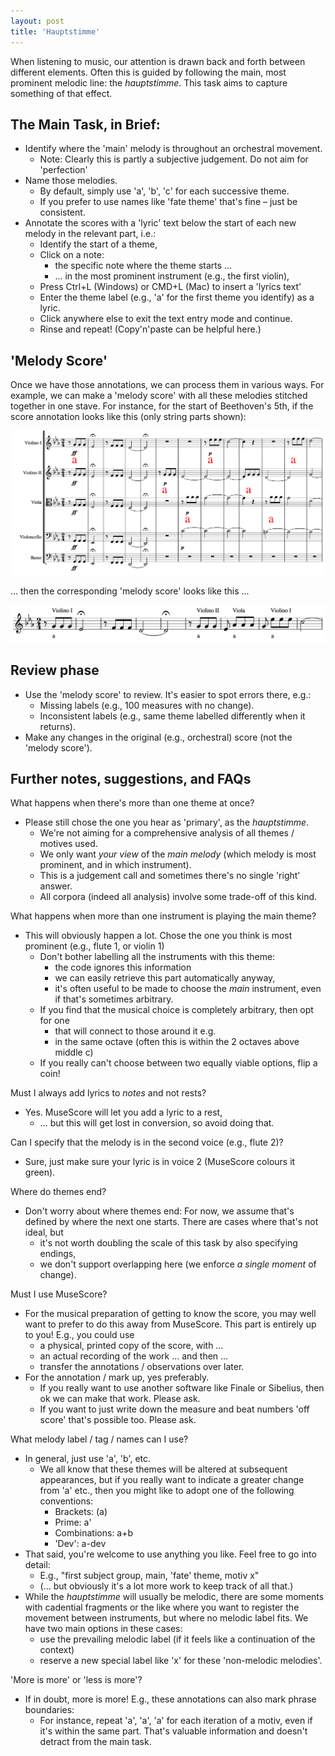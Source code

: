 ```yaml
---
layout: post
title: 'Hauptstimme'
---
```


When listening to music, our attention is drawn back and forth between different elements.
Often this is guided by following the main, most prominent melodic line: the _hauptstimme_.
This task aims to capture something of that effect.

## The Main Task, in Brief:

- Identify where the 'main' melody is throughout an orchestral movement.
  - Note: Clearly this is partly a subjective judgement. Do not aim for 'perfection'
- Name those melodies.
  - By default, simply use 'a', 'b', 'c' for each successive theme.
  - If you prefer to use names like 'fate theme' that's fine – just be consistent.
- Annotate the scores with a 'lyric' text below the start of each new melody in the relevant part, i.e.:
  - Identify the start of a theme,
  - Click on a note:
    - the specific note where the theme starts …
    - … in the most prominent instrument (e.g., the first violin),
  - Press Ctrl+L (Windows) or CMD+L (Mac) to insert a 'lyrics text'
  - Enter the theme label (e.g., 'a' for the first theme you identify) as a lyric.
  - Click anywhere else to exit the text entry mode and continue.
  - Rinse and repeat! (Copy'n'paste can be helpful here.)

## 'Melody Score'

Once we have those annotations, we can process them in various ways.
For example, we can make a 'melody score' with all these melodies stitched together in one stave.
For instance, for the start of Beethoven's 5th, 
if the score annotation looks like this (only string parts shown):

<div class="image-collection">
  <a href="https://imslp.org/wiki/Symphony_No.5,_Op.67_(Beethoven,_Ludwig_van)">
    <img src="/images/5-i.png" alt="5-i">
  </a>
</div>

... then the corresponding 'melody score' looks like this ...

<div class="image-collection">
  <a href="https://imslp.org/wiki/Symphony_No.5,_Op.67_(Beethoven,_Ludwig_van)">
    <img src="/images/5-i_Melody_Score.png" alt="5-i_Melody_Score">
  </a>
</div>

## Review phase

- Use the 'melody score' to review. It's easier to spot errors there, e.g.:
  - Missing labels (e.g., 100 measures with no change).
  - Inconsistent labels (e.g., same theme labelled differently when it returns).
- Make any changes in the original (e.g., orchestral) score (not the 'melody score').

## Further notes, suggestions, and FAQs

What happens when there's more than one theme at once?

- Please still chose the one you hear as 'primary', as the _hauptstimme_.
  - We're not aiming for a comprehensive analysis of all themes / motives used.
  - We only want _your view_ of the _main melody_ (which melody is most prominent, and in which instrument).
  - This is a judgement call and sometimes there's no single 'right' answer.
  - All corpora (indeed all analysis) involve some trade-off of this kind.

What happens when more than one instrument is playing the main theme?

- This will obviously happen a lot. Chose the one you think is most prominent (e.g., flute 1, or violin 1)
  - Don't bother labelling all the instruments with this theme:
    - the code ignores this information
    - we can easily retrieve this part automatically anyway,
    - it's often useful to be made to choose the _main_ instrument, even if that's sometimes arbitrary.
  - If you find that the musical choice is completely arbitrary, then opt for one
    - that will connect to those around it e.g.
    - in the same octave (often this is within the 2 octaves above middle c)
  - If you really can't choose between two equally viable options, flip a coin!

Must I always add lyrics to _notes_ and not rests?

- Yes. MuseScore will let you add a lyric to a rest,
  - … but this will get lost in conversion, so avoid doing that.

Can I specify that the melody is in the second voice (e.g., flute 2)?

- Sure, just make sure your lyric is in voice 2 (MuseScore colours it green).

Where do themes end?

- Don't worry about where themes end: For now, we assume that's defined by where the next one starts. There are cases where that's not ideal, but
  - it's not worth doubling the scale of this task by also specifying endings,
  - we don't support overlapping here (we enforce _a single moment_ of change).

Must I use MuseScore?

- For the musical preparation of getting to know the score, you may well want to prefer to do this away from MuseScore. This part is entirely up to you! E.g., you could use
  - a physical, printed copy of the score, with …
  - an actual recording of the work … and then …
  - transfer the annotations / observations over later.
- For the annotation / mark up, yes preferably.
  - If you really want to use another software like Finale or Sibelius, then ok we can make that work. Please ask.
  - If you want to just write down the measure and beat numbers 'off score' that's possible too. Please ask.

What melody label / tag / names can I use?

- In general, just use 'a', 'b', etc.
  - We all know that these themes will be altered at subsequent appearances, but if you really want to indicate a greater change from 'a' etc., then you might like to adopt one of the following conventions:
    - Brackets: (a)
    - Prime: a'
    - Combinations: a+b
    - 'Dev': a-dev
- That said, you're welcome to use anything you like. Feel free to go into detail:
  - E.g., "first subject group, main, 'fate' theme, motiv x"
  - (… but obviously it's a lot more work to keep track of all that.)
- While the _hauptstimme_ will usually be melodic, there are some moments with cadential fragments or the like where you want to register the movement between instruments, but where no melodic label fits. We have two main options in these cases:
  - use the prevailing melodic label (if it feels like a continuation of the context)
  - reserve a new special label like 'x' for these 'non-melodic melodies'.

'More is more' or 'less is more'?

- If in doubt, more is more! E.g., these annotations can also mark phrase boundaries:
  - For instance, repeat 'a', 'a', 'a' for each iteration of a motiv, even if it's within the same part. That's valuable information and doesn't detract from the main task.



